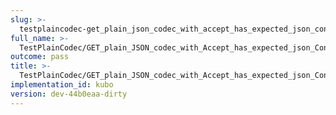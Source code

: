 ```yaml
---
slug: >-
  testplaincodec-get_plain_json_codec_with_accept_has_expected_json_content-type_and_body_as-is-header_content-type
full_name: >-
  TestPlainCodec/GET_plain_JSON_codec_with_Accept_has_expected_json_Content-Type_and_body_as-is/Header_Content-Type
outcome: pass
title: >-
  TestPlainCodec/GET_plain_JSON_codec_with_Accept_has_expected_json_Content-Type_and_body_as-is/Header_Content-Type
implementation_id: kubo
version: dev-44b0eaa-dirty
---
```


